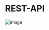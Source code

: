 # REST-API
![image](https://user-images.githubusercontent.com/100539578/184446314-24faa341-c4e8-48bb-84f1-fc621d53e503.png)
